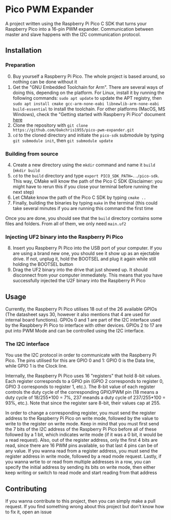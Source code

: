 # Pico PWM Expander

A project written using the Raspberry Pi Pico C SDK that turns your Raspberry Pico into a 16-pin PWM expander. Communication between master and slave happens with the I2C communication protocol.

## Installation

### Preparation

0) Buy yourself a Raspberry Pi Pico. The whole project is based around, so nothing can be done without it
1) Get the "GNU Embedded Toolchain for Arm". There are several ways of doing this, depending on the platform. For Linux, install it by running the following commands: `sudo apt update` to update the APT registry, then `sudo apt install cmake gcc-arm-none-eabi libnewlib-arm-none-eabi build-essential` to install the toolchain. For other platforms (MacOS, MS Windows), check the "Getting started with Raspberry Pi Pico" document [here](https://datasheets.raspberrypi.com/pico/getting-started-with-pico.pdf)
2) Clone the repository with `git clone https://github.com/Oakchris1955/pico-pwm-expander.git`
3) `cd` to the cloned directory and initiate the `pico-sdk` submodule by typing `git submodule init`, then `git submodule update`

### Building from source

4) Create a new directory using the `mkdir` command and name it `build` (`mkdir build`
5) `cd` to the `build` directory and type `export PICO_SDK_PATH=../pico-sdk`. This way, CMake will know the path of the Pico C SDK (Disclaimer: you might have to rerun this if you close your terminal before running the next step)
6) Let CMake know the path of the Pico C SDK by typing `cmake ..`
7) Finally, building the binaries by typing `make` in the terminal (this could take several minutes if you are running this command the first time

Once you are done, you should see that the `build` directory contains some files and folders. From all of them, we only need `main.uf2`

### Injecting UF2 binary into the Raspberry Pi Pico

8) Insert you Raspberry Pi Pico into the USB port of your computer. If you are using a brand new one, you should see it show up as an ejectable drive. If not, unplug it, hold the BOOTSEL and plug it again while still holding the BOOTSEL button
9) Drag the UF2 binary into the drive that just showed up. It should disconnect from your computer immediately. This means that you have successfully injected the U2F binary into the Raspberry Pi Pico

## Usage

Currently, the Raspberry Pi Pico utilises 18 out of the 26 available GPIOs (The datasheet says 30, however it also mentions that 4 are used for internal board functions). GPIOs 0 and 1 are part of the I2C interface used by the Raspbbery Pi Pico to interface with other devices. GPIOs 2 to 17 are put into PWM Mode and can be controlled using the I2C interface.

### The I2C interface

You use the I2C protocol in order to communicate with the Raspberry Pi Pico. The pins utilised for this are GPIO 0 and 1: GPIO 0 is the Data line, while GPIO 1 is the Clock line.

Internally, the Raspberry Pi Pico uses 16 "registers" that hold 8-bit values. Each register corresponds to a GPIO pin (GPIO 2 corresponds to register 0, GPIO 3 corresponds to register 1, etc.). The 8-bit value of each register controls the duty cycle of the corresponding GPIO/PWM pin (18 means a duty cycle of 18/255\*100 = 7%, 237 meands a duty cycle of 237/255\*100 = 93%, etc.). Note that since the register sare 8-bit, their values cap at 255.

In order to change a corresponding register, you must send the register address to the Raspberry Pi Pico on write mode, followed by the value to write to the register on write mode. Keep in mind that you must first send the 7 bits of the I2C address of the Raspberry Pi Pico before all of these followed by a 1 bit, which indicates write mode (if it was a 0 bit, it would be a read request). Also, out of the register address, only the first 4 bits are read, since there are 16 PWM pins available, so that last 4 pins can be of any value. If you wanna read from a register address, you must send the register address in write mode, followed by a read mode request. Lastly, if you wanna wrtie to or read from multiple addresses in a row, you can specify the initial address by sending its bits on write mode, then either keep writing or switch to read mode and start reading from that address

## Contributing

If you wanna contribute to this project, then you can simply make a pull request. If you find something wrong about this project but don't know how to fix it, open an issue
